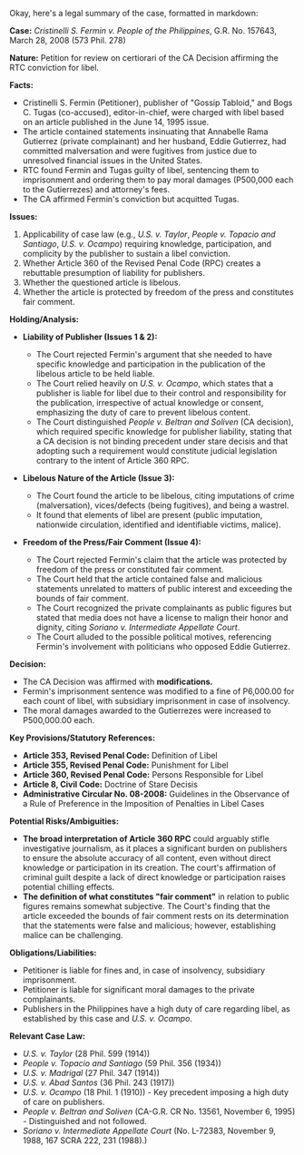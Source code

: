 Okay, here's a legal summary of the case, formatted in markdown:

**Case:** *Cristinelli S. Fermin v. People of the Philippines*, G.R. No. 157643, March 28, 2008 (573 Phil. 278)

**Nature:** Petition for review on certiorari of the CA Decision affirming the RTC conviction for libel.

**Facts:**

*   Cristinelli S. Fermin (Petitioner), publisher of "Gossip Tabloid," and Bogs C. Tugas (co-accused), editor-in-chief, were charged with libel based on an article published in the June 14, 1995 issue.
*   The article contained statements insinuating that Annabelle Rama Gutierrez (private complainant) and her husband, Eddie Gutierrez, had committed malversation and were fugitives from justice due to unresolved financial issues in the United States.
*   RTC found Fermin and Tugas guilty of libel, sentencing them to imprisonment and ordering them to pay moral damages (P500,000 each to the Gutierrezes) and attorney's fees.
*   The CA affirmed Fermin's conviction but acquitted Tugas.

**Issues:**

1.  Applicability of case law (e.g., *U.S. v. Taylor*, *People v. Topacio and Santiago*, *U.S. v. Ocampo*) requiring knowledge, participation, and complicity by the publisher to sustain a libel conviction.
2.  Whether Article 360 of the Revised Penal Code (RPC) creates a rebuttable presumption of liability for publishers.
3.  Whether the questioned article is libelous.
4.  Whether the article is protected by freedom of the press and constitutes fair comment.

**Holding/Analysis:**

*   **Liability of Publisher (Issues 1 & 2):**
    *   The Court rejected Fermin's argument that she needed to have specific knowledge and participation in the publication of the libelous article to be held liable.
    *   The Court relied heavily on *U.S. v. Ocampo*, which states that a publisher is liable for libel due to their control and responsibility for the publication, irrespective of actual knowledge or consent, emphasizing the duty of care to prevent libelous content.
    *   The Court distinguished *People v. Beltran and Soliven* (CA decision), which required specific knowledge for publisher liability, stating that a CA decision is not binding precedent under stare decisis and that adopting such a requirement would constitute judicial legislation contrary to the intent of Article 360 RPC.

*   **Libelous Nature of the Article (Issue 3):**
    *   The Court found the article to be libelous, citing imputations of crime (malversation), vices/defects (being fugitives), and being a wastrel.
    *   It found that elements of libel are present (public imputation, nationwide circulation, identified and identifiable victims, malice).

*   **Freedom of the Press/Fair Comment (Issue 4):**
    *   The Court rejected Fermin's claim that the article was protected by freedom of the press or constituted fair comment.
    *   The Court held that the article contained false and malicious statements unrelated to matters of public interest and exceeding the bounds of fair comment.
    *   The Court recognized the private complainants as public figures but stated that media does not have a license to malign their honor and dignity, citing *Soriano v. Intermediate Appellate Court*.
    *   The Court alluded to the possible political motives, referencing Fermin's involvement with politicians who opposed Eddie Gutierrez.

**Decision:**

*   The CA Decision was affirmed with **modifications.**
*   Fermin's imprisonment sentence was modified to a fine of P6,000.00 for each count of libel, with subsidiary imprisonment in case of insolvency.
*   The moral damages awarded to the Gutierrezes were increased to P500,000.00 each.

**Key Provisions/Statutory References:**

*   **Article 353, Revised Penal Code:** Definition of Libel
*   **Article 355, Revised Penal Code:** Punishment for Libel
*   **Article 360, Revised Penal Code:** Persons Responsible for Libel
*   **Article 8, Civil Code:** Doctrine of Stare Decisis
*   **Administrative Circular No. 08-2008:** Guidelines in the Observance of a Rule of Preference in the Imposition of Penalties in Libel Cases

**Potential Risks/Ambiguities:**

*   **The broad interpretation of Article 360 RPC** could arguably stifle investigative journalism, as it places a significant burden on publishers to ensure the absolute accuracy of all content, even without direct knowledge or participation in its creation. The court's affirmation of criminal guilt despite a lack of direct knowledge or participation raises potential chilling effects.
*   **The definition of what constitutes "fair comment"** in relation to public figures remains somewhat subjective. The Court's finding that the article exceeded the bounds of fair comment rests on its determination that the statements were false and malicious; however, establishing malice can be challenging.

**Obligations/Liabilities:**

*   Petitioner is liable for fines and, in case of insolvency, subsidiary imprisonment.
*   Petitioner is liable for significant moral damages to the private complainants.
*   Publishers in the Philippines have a high duty of care regarding libel, as established by this case and *U.S. v. Ocampo*.

**Relevant Case Law:**

*   *U.S. v. Taylor* (28 Phil. 599 (1914))
*   *People v. Topacio and Santiago* (59 Phil. 356 (1934))
*   *U.S. v. Madrigal* (27 Phil. 347 (1914))
*   *U.S. v. Abad Santos* (36 Phil. 243 (1917))
*   *U.S. v. Ocampo* (18 Phil. 1 (1910)) - Key precedent imposing a high duty of care on publishers.
*   *People v. Beltran and Soliven* (CA-G.R. CR No. 13561, November 6, 1995) - Distinguished and not followed.
*   *Soriano v. Intermediate Appellate Court* (No. L-72383, November 9, 1988, 167 SCRA 222, 231 (1988).)
